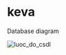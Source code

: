 # keva

Database diagram

![luoc_do_csdl](https://github.com/LeKhoaVan/keva/assets/99703868/022f2822-6bd9-4100-8efd-bcc67c74a86d)
